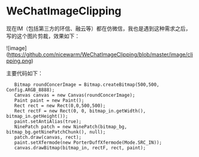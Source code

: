 # WeChatImageClipping

现在IM（包括第三方的环信、融云等）都在仿微信，我也是遇到这种需求之后，写的这个图片剪裁，效果如下：<br/>

 ![image] (https://github.com/nicewarm/WeChatImageClipping/blob/master/image/clipping.png)
 
 主要代码如下：<br/>
 
 
 ```
    Bitmap roundConcerImage = Bitmap.createBitmap(500,500, Config.ARGB_8888);
    Canvas canvas = new Canvas(roundConcerImage);
    Paint paint = new Paint();
    Rect rect = new Rect(0,0,500,500);
    Rect rectF = new Rect(0, 0, bitmap_in.getWidth(), bitmap_in.getHeight());
    paint.setAntiAlias(true);
    NinePatch patch = new NinePatch(bitmap_bg, bitmap_bg.getNinePatchChunk(), null);
    patch.draw(canvas, rect);
    paint.setXfermode(new PorterDuffXfermode(Mode.SRC_IN));
    canvas.drawBitmap(bitmap_in, rectF, rect, paint);
```
   
		
